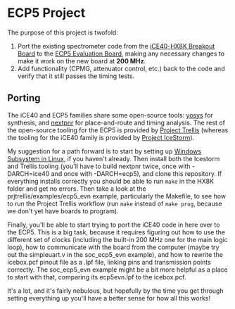 # ECP5 Project

The purpose of this project is twofold: 
1. Port the existing spectrometer code from the [iCE40-HX8K Breakout Board](http://www.latticesemi.com/Products/DevelopmentBoardsAndKits/iCE40HX8KBreakoutBoard.aspx) to the [ECP5 Evaluation Board](http://www.latticesemi.com/ecp5-evaluation), making any necessary changes to make it work on the new board at **200 MHz**.
2. Add functionality (CPMG, attenuator control, etc.) back to the code and verify that it still passes the timing tests.

## Porting
The iCE40 and ECP5 families share some open-source tools: [yosys](https://github.com/YosysHQ/yosys) for synthesis, and [nextpnr](https://github.com/YosysHQ/nextpnr) for place-and-route and timing analysis. The rest of the open-source tooling for the ECP5 is provided by [Project Trellis](https://github.com/YosysHQ/prjtrellis) (whereas the tooling for the iCE40 family is provided by [Project IceStorm](http://www.clifford.at/icestorm/)).

My suggestion for a path forward is to start by setting up [Windows Subsystem in Linux](https://docs.microsoft.com/en-us/windows/wsl/install-win10), if you haven't already. Then install both the Icestorm and Trellis tooling (you'll have to build nextpnr twice, once with -DARCH=ice40 and once with -DARCH=ecp5), and clone this repository. If everything installs correctly you should be able to run `make` in the HX8K folder and get no errors. Then take a look at the prjtrellis/examples/ecp5_evn example, particularly the Makefile, to see how to run the Project Trellis workflow (run `make` instead of `make prog`, because we don't yet have boards to program).

Finally, you'll be able to start trying to port the iCE40 code in here over to the ECP5. This is a big task, because it requires figuring out how to use the different set of clocks (including the built-in 200 MHz one for the main logic loop), how to communicate with the board from the computer (maybe try out the simpleuart.v in the soc_ecp5_evn example), and how to rewrite the icebox.pcf pinout file as a .lpf file, linking pins and transmission points correctly. The soc_ecp5_evn example might be a bit more helpful as a place to start with that, comparing its ecp5evn.lpf to the icebox.pcf.

It's a lot, and it's fairly nebulous, but hopefully by the time you get through setting everything up you'll have a better sense for how all this works!